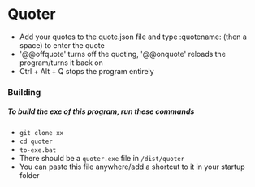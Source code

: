 # Quoter

- Add your quotes to the quote.json file and type :quotename: (then a space) to enter the quote
- '@@offquote' turns off the quoting, '@@onquote' reloads the program/turns it back on
- Ctrl + Alt + Q stops the program entirely

### Building
##### To build the exe of this program, run these commands
- `git clone xx`
- `cd quoter`
- `to-exe.bat`
- There should be a `quoter.exe` file in `/dist/quoter`
- You can paste this file anywhere/add a shortcut to it in your startup folder
